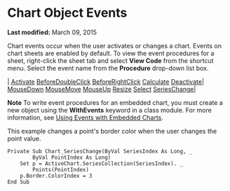 
# Chart Object Events

 **Last modified:** March 09, 2015

Chart events occur when the user activates or changes a chart. Events on chart sheets are enabled by default. To view the event procedures for a sheet, right-click the sheet tab and select  **View Code** from the shortcut menu. Select the event name from the **Procedure** drop-down list box.


| [Activate](7b878d1b-3059-93cb-389a-a2633f613a4d.md)
 [BeforeDoubleClick](406c6b9f-1182-5f5b-b954-afe10cd21a9b.md)
 [BeforeRightClick](d01f6911-2f6b-3118-27a2-dfafa48791ab.md)
 [Calculate](5510a6e9-5038-9bd2-8f7b-aa75427f48d4.md)
 [Deactivate](b843b64a-ad20-d160-1abb-88317114b44c.md)| [MouseDown](6c4ef5ce-560e-a7d5-c602-99a999fb5535.md)
 [MouseMove](b1277953-a882-f00f-2ac1-dd0cc49fef72.md)
 [MouseUp](45281aac-a4f6-390d-e767-a4fe2ee670fc.md)
 [Resize](d1b7d0bb-d190-18f2-83f9-b91b637d80aa.md)
 [Select](00ea6501-e92e-5b95-f2b0-bb9b014bb5ec.md)
 [SeriesChange](80a8058c-0445-0051-24d1-1a965c302790.md)|

 **Note**  To write event procedures for an embedded chart, you must create a new object using the  **WithEvents** keyword in a class module. For more information, see [Using Events with Embedded Charts](1202370e-2e24-5b02-e52f-6f7c84facdd2.md).

This example changes a point's border color when the user changes the point value.



```
Private Sub Chart_SeriesChange(ByVal SeriesIndex As Long, _ 
        ByVal PointIndex As Long) 
    Set p = ActiveChart.SeriesCollection(SeriesIndex). _ 
        Points(PointIndex) 
    p.Border.ColorIndex = 3 
End Sub
```

